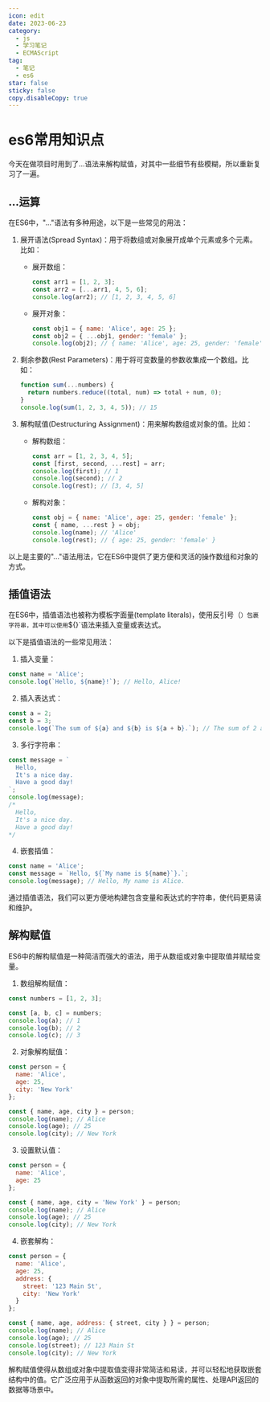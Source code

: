 ```yaml
---
icon: edit
date: 2023-06-23
category:
  - js
  - 学习笔记
  - ECMAScript
tag:
  - 笔记
  - es6
star: false
sticky: false
copy.disableCopy: true
---
```




# es6常用知识点

今天在做项目时用到了...语法来解构赋值，对其中一些细节有些模糊，所以重新复习了一遍。

<!-- more -->

## ...运算

在ES6中，"..."语法有多种用途，以下是一些常见的用法：

1. 展开语法(Spread Syntax)：用于将数组或对象展开成单个元素或多个元素。比如：

   - 展开数组：
     ```javascript
     const arr1 = [1, 2, 3];
     const arr2 = [...arr1, 4, 5, 6];
     console.log(arr2); // [1, 2, 3, 4, 5, 6]
     ```

   - 展开对象：
     ```javascript
     const obj1 = { name: 'Alice', age: 25 };
     const obj2 = { ...obj1, gender: 'female' };
     console.log(obj2); // { name: 'Alice', age: 25, gender: 'female' }
     ```

2. 剩余参数(Rest Parameters)：用于将可变数量的参数收集成一个数组。比如：

   ```javascript
   function sum(...numbers) {
     return numbers.reduce((total, num) => total + num, 0);
   }
   console.log(sum(1, 2, 3, 4, 5)); // 15
   ```

3. 解构赋值(Destructuring Assignment)：用来解构数组或对象的值。比如：

   - 解构数组：
     ```javascript
     const arr = [1, 2, 3, 4, 5];
     const [first, second, ...rest] = arr;
     console.log(first); // 1
     console.log(second); // 2
     console.log(rest); // [3, 4, 5]
     ```

   - 解构对象：
     ```javascript
     const obj = { name: 'Alice', age: 25, gender: 'female' };
     const { name, ...rest } = obj;
     console.log(name); // 'Alice'
     console.log(rest); // { age: 25, gender: 'female' }
     ```

以上是主要的"..."语法用法，它在ES6中提供了更方便和灵活的操作数组和对象的方式。

## 插值语法

在ES6中，插值语法也被称为模板字面量(template literals)，使用反引号（`）包裹字符串，其中可以使用`${}`语法来插入变量或表达式。

以下是插值语法的一些常见用法：

1. 插入变量：
```javascript
const name = 'Alice';
console.log(`Hello, ${name}!`); // Hello, Alice!
```

2. 插入表达式：
```javascript
const a = 2;
const b = 3;
console.log(`The sum of ${a} and ${b} is ${a + b}.`); // The sum of 2 and 3 is 5.
```

3. 多行字符串：
```javascript
const message = `
  Hello,
  It's a nice day.
  Have a good day!
`;
console.log(message);
/*
  Hello,
  It's a nice day.
  Have a good day!
*/
```

4. 嵌套插值：
```javascript
const name = 'Alice';
const message = `Hello, ${`My name is ${name}`}.`;
console.log(message); // Hello, My name is Alice.
```

通过插值语法，我们可以更方便地构建包含变量和表达式的字符串，使代码更易读和维护。

## 解构赋值

ES6中的解构赋值是一种简洁而强大的语法，用于从数组或对象中提取值并赋给变量。

1. 数组解构赋值：
```javascript
const numbers = [1, 2, 3];

const [a, b, c] = numbers;
console.log(a); // 1
console.log(b); // 2
console.log(c); // 3
```

2. 对象解构赋值：
```javascript
const person = {
  name: 'Alice',
  age: 25,
  city: 'New York'
};

const { name, age, city } = person;
console.log(name); // Alice
console.log(age); // 25
console.log(city); // New York
```

3. 设置默认值：
```javascript
const person = {
  name: 'Alice',
  age: 25
};

const { name, age, city = 'New York' } = person;
console.log(name); // Alice
console.log(age); // 25
console.log(city); // New York
```

4. 嵌套解构：
```javascript
const person = {
  name: 'Alice',
  age: 25,
  address: {
    street: '123 Main St',
    city: 'New York'
  }
};

const { name, age, address: { street, city } } = person;
console.log(name); // Alice
console.log(age); // 25
console.log(street); // 123 Main St
console.log(city); // New York
```

解构赋值使得从数组或对象中提取值变得非常简洁和易读，并可以轻松地获取嵌套结构中的值。它广泛应用于从函数返回的对象中提取所需的属性、处理API返回的数据等场景中。